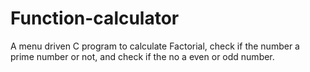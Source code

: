 # Function-calculator
 A menu driven C program to calculate Factorial, check if the number a prime number or not, and check if the no a even or odd number.
